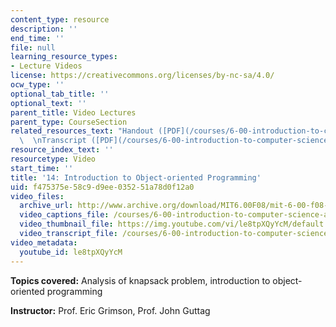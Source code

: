 ```yaml
---
content_type: resource
description: ''
end_time: ''
file: null
learning_resource_types:
- Lecture Videos
license: https://creativecommons.org/licenses/by-nc-sa/4.0/
ocw_type: ''
optional_tab_title: ''
optional_text: ''
parent_title: Video Lectures
parent_type: CourseSection
related_resources_text: "Handout ([PDF](/courses/6-00-introduction-to-computer-science-and-programming-fall-2008/resources/lec14-1))\
  \  \nTranscript ([PDF](/courses/6-00-introduction-to-computer-science-and-programming-fall-2008/resources/6-00f08-l14))"
resource_index_text: ''
resourcetype: Video
start_time: ''
title: '14: Introduction to Object-oriented Programming'
uid: f475375e-58c9-d9ee-0352-51a78d0f12a0
video_files:
  archive_url: http://www.archive.org/download/MIT6.00F08/mit-6-00-f08-lec14_300k.mp4
  video_captions_file: /courses/6-00-introduction-to-computer-science-and-programming-fall-2008/b4c8809fa48a5694b7f48584c320b3c4_le8tpXQyYcM.vtt
  video_thumbnail_file: https://img.youtube.com/vi/le8tpXQyYcM/default.jpg
  video_transcript_file: /courses/6-00-introduction-to-computer-science-and-programming-fall-2008/67b40af57e70bfb766ebf1290076037f_le8tpXQyYcM.pdf
video_metadata:
  youtube_id: le8tpXQyYcM
---
```


**Topics covered:** Analysis of knapsack problem, introduction to object-oriented programming

**Instructor:** Prof. Eric Grimson, Prof. John Guttag

